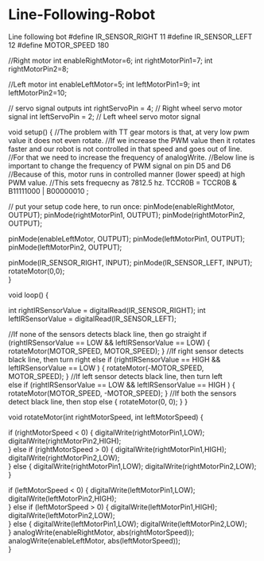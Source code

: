 # Line-Following-Robot
Line following bot
#define IR_SENSOR_RIGHT 11
#define IR_SENSOR_LEFT 12
#define MOTOR_SPEED 180

//Right motor
int enableRightMotor=6;
int rightMotorPin1=7;
int rightMotorPin2=8;

//Left motor
int enableLeftMotor=5;
int leftMotorPin1=9;
int leftMotorPin2=10;

// servo signal outputs
int rightServoPin = 4;  // Right wheel servo motor signal
int leftServoPin = 2;   // Left wheel servo motor signal

void setup()
{
  //The problem with TT gear motors is that, at very low pwm value it does not even rotate.
  //If we increase the PWM value then it rotates faster and our robot is not controlled in that speed and goes out of line.
  //For that we need to increase the frequency of analogWrite.
  //Below line is important to change the frequency of PWM signal on pin D5 and D6
  //Because of this, motor runs in controlled manner (lower speed) at high PWM value.
  //This sets frequecny as 7812.5 hz.
  TCCR0B = TCCR0B & B11111000 | B00000010 ;
  
  // put your setup code here, to run once:
  pinMode(enableRightMotor, OUTPUT);
  pinMode(rightMotorPin1, OUTPUT);
  pinMode(rightMotorPin2, OUTPUT);
  
  pinMode(enableLeftMotor, OUTPUT);
  pinMode(leftMotorPin1, OUTPUT);
  pinMode(leftMotorPin2, OUTPUT);

  pinMode(IR_SENSOR_RIGHT, INPUT);
  pinMode(IR_SENSOR_LEFT, INPUT);
  rotateMotor(0,0);   
}


void loop()
{

  int rightIRSensorValue = digitalRead(IR_SENSOR_RIGHT);
  int leftIRSensorValue = digitalRead(IR_SENSOR_LEFT);

  //If none of the sensors detects black line, then go straight
  if (rightIRSensorValue == LOW && leftIRSensorValue == LOW)
  {
    rotateMotor(MOTOR_SPEED, MOTOR_SPEED);
  }
  //If right sensor detects black line, then turn right
  else if (rightIRSensorValue == HIGH && leftIRSensorValue == LOW )
  {
      rotateMotor(-MOTOR_SPEED, MOTOR_SPEED); 
  }
  //If left sensor detects black line, then turn left  
  else if (rightIRSensorValue == LOW && leftIRSensorValue == HIGH )
  {
      rotateMotor(MOTOR_SPEED, -MOTOR_SPEED); 
  } 
  //If both the sensors detect black line, then stop 
  else 
  {
    rotateMotor(0, 0);
  }
}


void rotateMotor(int rightMotorSpeed, int leftMotorSpeed)
{
  
  if (rightMotorSpeed < 0)
  {
    digitalWrite(rightMotorPin1,LOW);
    digitalWrite(rightMotorPin2,HIGH);    
  }
  else if (rightMotorSpeed > 0)
  {
    digitalWrite(rightMotorPin1,HIGH);
    digitalWrite(rightMotorPin2,LOW);      
  }
  else
  {
    digitalWrite(rightMotorPin1,LOW);
    digitalWrite(rightMotorPin2,LOW);      
  }

  if (leftMotorSpeed < 0)
  {
    digitalWrite(leftMotorPin1,LOW);
    digitalWrite(leftMotorPin2,HIGH);    
  }
  else if (leftMotorSpeed > 0)
  {
    digitalWrite(leftMotorPin1,HIGH);
    digitalWrite(leftMotorPin2,LOW);      
  }
  else 
  {
    digitalWrite(leftMotorPin1,LOW);
    digitalWrite(leftMotorPin2,LOW);      
  }
  analogWrite(enableRightMotor, abs(rightMotorSpeed));
  analogWrite(enableLeftMotor, abs(leftMotorSpeed));    
}
